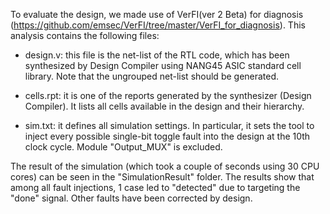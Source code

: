 To evaluate the design, we made use of VerFI(ver 2 Beta) for diagnosis (https://github.com/emsec/VerFI/tree/master/VerFI_for_diagnosis). This analysis contains the following files:

- design.v: this file is the net-list of the RTL code, which has been synthesized by Design Compiler using NANG45 ASIC standard cell library. Note that the ungrouped net-list should be generated.

- cells.rpt: it is one of the reports generated by the synthesizer (Design Compiler). It lists all cells available in the design and their hierarchy.

- sim.txt: it defines all simulation settings. In particular, it sets the tool to inject every possible single-bit toggle fault into the design at the 10th clock cycle. Module "Output_MUX" is excluded.

The result of the simulation (which took a couple of seconds using 30 CPU cores) can be seen in the "SimulationResult" folder. The results show that among all fault injections, 1 case led to "detected" due to targeting the "done" signal. Other faults have been corrected by design.
